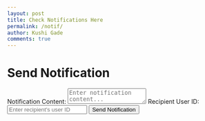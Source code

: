 ```yaml
---
layout: post
title: Check Notifications Here
permalink: /notif/
author: Kushi Gade
comments: true
---
```


<!-- Link to the external CSS file -->
<link rel="stylesheet" href="{{ site.baseurl }}/assets/css/notif_styles.css">

<h1>Send Notification</h1>
<div class="form-container">
    <form id="notificationForm">
        <label for="content">Notification Content:</label>
        <textarea id="content" name="content" required placeholder="Enter notification content..."></textarea>
        <label for="recipient_id">Recipient User ID:</label>
        <input type="number" id="recipient_id" name="recipient_id" required placeholder="Enter recipient's user ID">
        <button type="submit">Send Notification</button>
    </form>
    <div id="message" class="message"></div>
</div>

<!-- <script>
    document.getElementById('notificationForm').addEventListener('submit', function(event) {
        event.preventDefault();  // Prevent the form from submitting normally
        const content = document.getElementById('content').value;
        const recipient_id = document.getElementById('recipient_id').value;
        const token = 'your_jwt_token_here';  // Replace this with the actual JWT token
        const notificationData = {
            content: content,
            recipient_id: recipient_id
        };
        fetch('/api/notifications/notification', {
            method: 'POST',
            headers: {
                'Content-Type': 'application/json',
                'Authorization': `Bearer ${token}`
            },
            body: JSON.stringify(notificationData)
        })
        .then(response => response.json())
        .then(data => {
            if (data.message && data.message === "Notification created successfully") {
                document.getElementById('message').innerHTML = 'Notification sent successfully!';
                document.getElementById('message').classList.add('success');
                document.getElementById('message').classList.remove('error');
            } else {
                document.getElementById('message').innerHTML = 'Error sending notification. Please try again.';
                document.getElementById('message').classList.add('error');
                document.getElementById('message').classList.remove('success');
            }
        })
        .catch(error => {
            console.error('Error:', error);
            document.getElementById('message').innerHTML = 'Error sending notification. Please try again.';
            document.getElementById('message').classList.add('error');
            document.getElementById('message').classList.remove('success');
        });
    });
</script> -->

<script type="module">
  import { pythonURI, fetchOptions } from '{{ site.baseurl }}/assets/js/api/config.js';
  console.log("Notification script loaded");

  // Handle the form submission to create a new notification
  document.getElementById("notificationForm").addEventListener("submit", async function(event) {
    event.preventDefault();
    
    const postData = {
      content: document.getElementById("content").value,
      recipient_id: document.getElementById("recipient_id").value,  // User ID to notify
    };
    console.log("Notification Data:", postData);  // Log the notification data to check before sending

    try {
      const response = await fetch(`${pythonURI}/api/notification`, {
        ...fetchOptions,
        method: 'POST',
        headers: {
          'Content-Type': 'application/json',
        },
        body: JSON.stringify(postData)
      });

      // Check if the response is not OK and provide a more specific error message
      if (!response.ok) {
        const errorMessage = await response.text(); // Extract error message from response
        throw new Error(`Failed to send notification: ${response.statusText} - ${errorMessage}`);
      }
      
      alert("Notification sent successfully!");
    } catch (error) {
      console.error("Error:", error);
      alert("Failed to send notification.");
    }
  });
</script>
